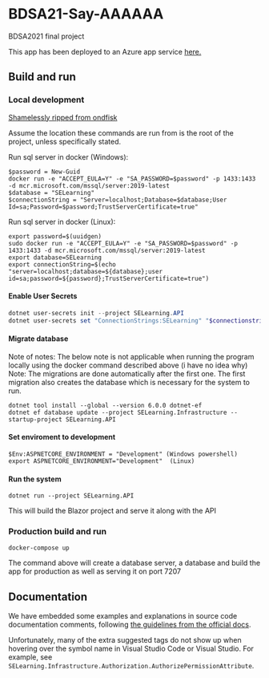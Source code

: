 # BDSA21-Say-AAAAAA
BDSA2021 final project

This app has been deployed to an Azure app service [here.](https://selearningapp.azurewebsites.net)

## Build and run
### Local development
[Shamelessly ripped from ondfisk](https://github.com/ondfisk/BDSA2021/blob/main/Notes.md)

Assume the location these commands are run from is the root of the project, unless specifically stated.

Run sql server in docker (Windows):
```
$password = New-Guid
docker run -e "ACCEPT_EULA=Y" -e "SA_PASSWORD=$password" -p 1433:1433 -d mcr.microsoft.com/mssql/server:2019-latest
$database = "SELearning"
$connectionString = "Server=localhost;Database=$database;User Id=sa;Password=$password;TrustServerCertificate=true"
```

Run sql server in docker (Linux):
```
export password=$(uuidgen)
sudo docker run -e "ACCEPT_EULA=Y" -e "SA_PASSWORD=$password" -p 1433:1433 -d mcr.microsoft.com/mssql/server:2019-latest
export database=SELearning
export connectionString=$(echo "server=localhost;database=${database};user id=sa;password=${password};TrustServerCertificate=true")
```

#### Enable User Secrets
```powershell
dotnet user-secrets init --project SELearning.API
dotnet user-secrets set "ConnectionStrings:SELearning" "$connectionstring" --project SELearning.API
```

#### Migrate database
Note of notes: The below note is not applicable when running the program locally using the docker command described above (i have no idea why)
Note: The migrations are done automatically after the first one. The first migration also creates the database which is necessary for the system to run.
```
dotnet tool install --global --version 6.0.0 dotnet-ef
dotnet ef database update --project SELearning.Infrastructure --startup-project SELearning.API
```

#### Set enviroment to development
```
$Env:ASPNETCORE_ENVIRONMENT = "Development" (Windows powershell)
export ASPNETCORE_ENVIRONMENT="Development"  (Linux)
```

#### Run the system
```
dotnet run --project SELearning.API
```
This will build the Blazor project and serve it along with the API

### Production build and run
```
docker-compose up
```
The command above will create a database server, a database and build the app for production as well as serving it on port 7207

## Documentation

We have embedded some examples and explanations in source code documentation comments, following [the guidelines from the official docs](https://docs.microsoft.com/en-us/dotnet/csharp/language-reference/language-specification/documentation-comments#seealso).

Unfortunately, many of the extra suggested tags do not show up when hovering over the symbol name in Visual Studio Code or Visual Studio. For example, see `SELearning.Infrastructure.Authorization.AuthorizePermissionAttribute`.
